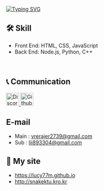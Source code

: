 <a href="https://git.io/typing-svg"><img src="https://readme-typing-svg.demolab.com?font=Fira+Code&size=25&pause=1000&color=F7F7F7&width=435&lines=Hello+There!+%F0%9F%91%BB%F0%9F%91%BB" alt="Typing SVG" /></a>

## 🛠️ Skill
* Front End: HTML, CSS, JavaScript
* Back End: Node.js, Python, C++
<br>

## 📞 Communication

  <a href="https://discord.com/users/868361472043003934" target="_blank">
    <img src="https://cdn.discordapp.com/attachments/1208011896322793494/1267711674064834580/discord.png?ex=66a9c800&is=66a87680&hm=0cd882db9cf85ea0c27fd554688fc504f764f76e838e8b2e4eee555ef5dfb8d6&" alt="Discord" width="35" height="35">
  </a>
  <a href="https://github.com/Lucy77m" target="_blank">
    <img src="https://cdn.discordapp.com/attachments/1208011896322793494/1267715574813818900/github.png?ex=66a9cba2&is=66a87a22&hm=89ef2c01947052ec49c529e2d1c7df5a5b7ccdb3567e27244881bd97d7551316&" alt="Github" width="35" height="35">
  </a>

## E-mail

* Main : vrerajer2739@gmail.com
* Sub : lii893304@gmail.com

## 👻 My site

* https://lucy77m.github.io
* http://snakektu.kro.kr


